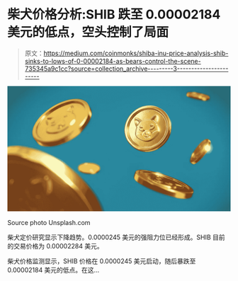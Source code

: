 # 柴犬价格分析:SHIB 跌至 0.00002184 美元的低点，空头控制了局面

> 原文：<https://medium.com/coinmonks/shiba-inu-price-analysis-shib-sinks-to-lows-of-0-00002184-as-bears-control-the-scene-735345a9c1cc?source=collection_archive---------3----------------------->

![](img/1ac614237a0eeb394dfcc86f7ca9d13a.png)

Source photo Unsplash.com

柴犬定价研究显示下降趋势。0.0000245 美元的强阻力位已经形成。SHIB 目前的交易价格为 0.00002284 美元。

柴犬价格监测显示，SHIB 价格在 0.0000245 美元启动，随后暴跌至 0.00002184 美元的低点。在这…